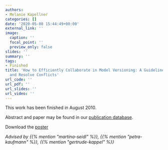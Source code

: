 ```yaml
---
authors:
- Melanie Kapellner
categories: []
date: '2020-05-08 15:44:49+00:00'
external_link: ''
image:
  caption: ''
  focal_point: ''
  preview_only: false
slides: ''
summary: ''
tags:
- Finished
title: 'How to Efficiently Collaborate in Model Versioning: A Guideline to Reduce
  and Resolve Conflicts'
url_code: ''
url_pdf: ''
url_slides: ''
url_video: ''
---
```


This work has been finished in August 2010.

Abstract and paper may be found in our <a class="external" href="http://publik.tuwien.ac.at/showentry.php?ID=187690&amp;lang=2">publication database</a>.

 Download the [poster](https://www.big.tuwien.ac.at/app/uploads/2016/10/Kapellner_poster.pdf)

*Advised by {{% mention "martina-seidl" %}}, {{% mention "petra-kaufmann" %}}, {{% mention "gertrude-kappel" %}}*
